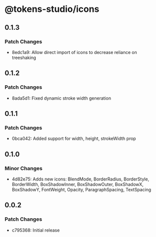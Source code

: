 # @tokens-studio/icons

## 0.1.3

### Patch Changes

- 8edc1a9: Allow direct import of icons to decrease reliance on treeshaking

## 0.1.2

### Patch Changes

- 8ada5d1: Fixed dynamic stroke width generation

## 0.1.1

### Patch Changes

- 0bca042: Added support for width, height, strokeWidth prop

## 0.1.0

### Minor Changes

- 4d82e75: Adds new icons: BlendMode, BorderRadius, BorderStyle, BorderWidth, BoxShadowInner, BoxShadowOuter, BoxShadowX, BoxShadowY, FontWeight, Opacity, ParagraphSpacing, TextSpacing

## 0.0.2

### Patch Changes

- c795368: Initial release
